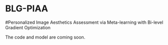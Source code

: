 # BLG-PIAA

#Personalized Image Aesthetics Assessment via Meta-learning with Bi-level Gradient Optimization

The code and model are coming soon.
